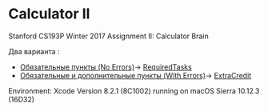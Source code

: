 # Calculator II 
Stanford CS193P Winter 2017 Assignment II: Calculator Brain 

Два варианта :
* [Обязательные пункты (No Errors)](http://bestkora.com/IosDeveloper/zadanie-2-cs193p-winter-2017-umnyj-kalkulyator-reshenie-obyazatelnye-i-dopolnitelnye-punkty/)-> [RequiredTasks](https://github.com/BestKora/Calculator-II-cs193p-2017-/tree/RequiredTasks) 
* [Обязательные и дополнительные пункты (With Errors)](http://bestkora.com/IosDeveloper/zadanie-2-cs193p-winter-2017-umnyj-kalkulyator-reshenie-obyazatelnye-i-dopolnitelnye-punkty/)-> [ExtraCredit]( https://github.com/BestKora/Calculator-II-cs193p-2017-/tree/ExtraCredit)

Environment: Xcode Version 8.2.1 (8C1002) running on macOS Sierra 10.12.3 (16D32)

